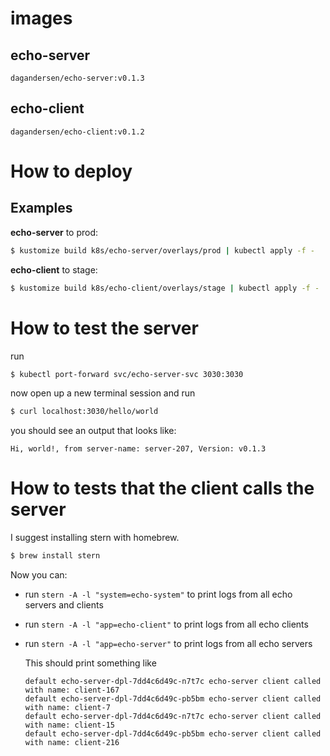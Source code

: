 # images

## echo-server
`dagandersen/echo-server:v0.1.3`

## echo-client
`dagandersen/echo-client:v0.1.2`

# How to deploy

## Examples
**echo-server** to prod:
```bash
$ kustomize build k8s/echo-server/overlays/prod | kubectl apply -f -
```

**echo-client** to stage:
```bash
$ kustomize build k8s/echo-client/overlays/stage | kubectl apply -f -
```

# How to test the server

run 
```bash
$ kubectl port-forward svc/echo-server-svc 3030:3030
```
now open up a new terminal session and run 
```bash
$ curl localhost:3030/hello/world
```

you should see an output that looks like: 
```
Hi, world!, from server-name: server-207, Version: v0.1.3
```

# How to tests that the client calls the server

I suggest installing stern with homebrew.
```bash
$ brew install stern
```

Now you can:
- run `stern -A -l "system=echo-system"` to print logs from all echo servers and clients
- run `stern -A -l "app=echo-client"` to print logs from all echo clients
- run `stern -A -l "app=echo-server"` to print logs from all echo servers
  
  This should print something like 
  ```
  default echo-server-dpl-7dd4c6d49c-n7t7c echo-server client called with name: client-167
  default echo-server-dpl-7dd4c6d49c-pb5bm echo-server client called with name: client-7
  default echo-server-dpl-7dd4c6d49c-n7t7c echo-server client called with name: client-15
  default echo-server-dpl-7dd4c6d49c-pb5bm echo-server client called with name: client-216
  ```
